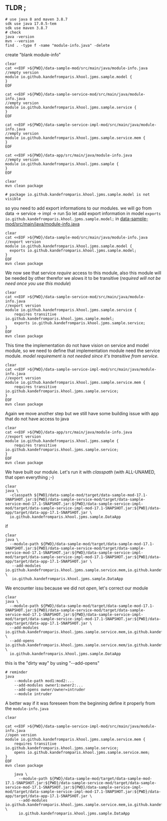 # 

## TLDR ;

```shell
# use java 8 and maven 3.8.7
sdk use java 17.0.5-tem 
sdk use maven 3.8.7
# check
java -version 
mvn --version
find . -type f -name "module-info.java" -delete
```

create "blank module-info"

```shell
clear
cat <<EOF >${PWD}/data-sample-mod/src/main/java/module-info.java
//empty version
module io.github.kandefromparis.khool.jpms.sample.model {
}
EOF

cat <<EOF >${PWD}/data-sample-service-mod/src/main/java/module-info.java
//empty version
module io.github.kandefromparis.khool.jpms.sample.service {
}
EOF

cat <<EOF >${PWD}/data-sample-service-impl-mod/src/main/java/module-info.java
//empty version
module io.github.kandefromparis.khool.jpms.sample.service.mem {
}
EOF

cat <<EOF >${PWD}/data-app/src/main/java/module-info.java
//empty version
module io.github.kandefromparis.khool.jpms.sample {
}
EOF
```

```shell
clear
mvn clean package
```


```shell
# package io.github.kandefromparis.khool.jpms.sample.model is not visible
```

so you need to add export informations to our modules.
we will go from data -> service -> impl -> run
So let add export information in model
`exports io.github.kandefromparis.khool.jpms.sample.model;` in [data-sample-mod/src/main/java/module-info.java](data-sample-mod/src/main/java/module-info.java)

```shell
clear
cat <<EOF >${PWD}/data-sample-mod/src/main/java/module-info.java
//export version
module io.github.kandefromparis.khool.jpms.sample.model {
  exports io.github.kandefromparis.khool.jpms.sample.model;
}
EOF
mvn clean package
```

We now see that service *require* access to this module, also this module will be needed by other  therefor we alows it to be transitive (_required will not be need once you use this module_)

```shell
clear
cat <<EOF >${PWD}/data-sample-service-mod/src/main/java/module-info.java
//export version
module io.github.kandefromparis.khool.jpms.sample.service {
    requires transitive io.github.kandefromparis.khool.jpms.sample.model;
    exports io.github.kandefromparis.khool.jpms.sample.service;
}
EOF
mvn clean package
```

This time the implementation do not have vision on service and model module, so we need to define that implementation module need the service module. _model requirement is not needed since it's transitive from service_.

```shell
clear
cat <<EOF >${PWD}/data-sample-service-impl-mod/src/main/java/module-info.java
//export version
module io.github.kandefromparis.khool.jpms.sample.service.mem {
    requires transitive io.github.kandefromparis.khool.jpms.sample.service;
}
EOF
mvn clean package
```

Again we move another step but we still have some building issue with app that do not have access to java

```shell
clear
cat <<EOF >${PWD}/data-app/src/main/java/module-info.java
//export version
module io.github.kandefromparis.khool.jpms.sample {
    requires transitive io.github.kandefromparis.khool.jpms.sample.service;
}
EOF
mvn clean package
```

We have built our module.
Let's run it with _classpath_ (with ALL-UNAMED, that open everything ;-)

```shell
clear 
java \
  -classpath ${PWD}/data-sample-mod/target/data-sample-mod-17.1-SNAPSHOT.jar:${PWD}/data-sample-service-mod/target/data-sample-service-mod-17.1-SNAPSHOT.jar:${PWD}/data-sample-service-impl-mod/target/data-sample-service-impl-mod-17.1-SNAPSHOT.jar:${PWD}/data-app/target/data-app-17.1-SNAPSHOT.jar \
  io.github.kandefromparis.khool.jpms.sample.DataApp
```

if 

```shell
clear
java \
  --module-path ${PWD}/data-sample-mod/target/data-sample-mod-17.1-SNAPSHOT.jar:${PWD}/data-sample-service-mod/target/data-sample-service-mod-17.1-SNAPSHOT.jar:${PWD}/data-sample-service-impl-mod/target/data-sample-service-impl-mod-17.1-SNAPSHOT.jar:${PWD}/data-app/target/data-app-17.1-SNAPSHOT.jar \
   --add-modules io.github.kandefromparis.khool.jpms.sample.service.mem,io.github.kandefromparis.khool.jpms.sample.service,io.github.kandefromparis.khool.jpms.sample.model,io.github.kandefromparis.khool.jpms.sample \
   io.github.kandefromparis.khool.jpms.sample.DataApp
```

We encounter issu because we did not _open_, let's correct our module

```shell
clear
java \
  --module-path ${PWD}/data-sample-mod/target/data-sample-mod-17.1-SNAPSHOT.jar:${PWD}/data-sample-service-mod/target/data-sample-service-mod-17.1-SNAPSHOT.jar:${PWD}/data-sample-service-impl-mod/target/data-sample-service-impl-mod-17.1-SNAPSHOT.jar:${PWD}/data-app/target/data-app-17.1-SNAPSHOT.jar \
  --add-modules io.github.kandefromparis.khool.jpms.sample.service.mem,io.github.kandefromparis.khool.jpms.sample.service,io.github.kandefromparis.khool.jpms.sample.model,io.github.kandefromparis.khool.jpms.sample \
  --add-opens io.github.kandefromparis.khool.jpms.sample.service.mem/io.github.kandefromparis.khool.jpms.sample.service.mem=io.github.kandefromparis.khool.jpms.sample \
  io.github.kandefromparis.khool.jpms.sample.DataApp
```

this is the "dirty way" by using "--add-opens"

```
# reminder
java
    --module-path mod1:mod2:...
    --add-modules owner1:owner2:...
    --add-opens owner/owner=intruder
    --module intruder
```

A better way if it was foreseen from the beginning define it properly from the `module-info.java`

```shell
clear

cat <<EOF >${PWD}/data-sample-service-impl-mod/src/main/java/module-info.java
//open version
module io.github.kandefromparis.khool.jpms.sample.service.mem {
    requires transitive io.github.kandefromparis.khool.jpms.sample.service;
    opens io.github.kandefromparis.khool.jpms.sample.service.mem;    
}
EOF
mvn clean package
```

```shell
    java \
      --module-path ${PWD}/data-sample-mod/target/data-sample-mod-17.1-SNAPSHOT.jar:${PWD}/data-sample-service-mod/target/data-sample-service-mod-17.1-SNAPSHOT.jar:${PWD}/data-sample-service-impl-mod/target/data-sample-service-impl-mod-17.1-SNAPSHOT.jar:${PWD}/data-app/target/data-app-17.1-SNAPSHOT.jar \
      --add-modules io.github.kandefromparis.khool.jpms.sample.service.mem,io.github.kandefromparis.khool.jpms.sample.service,io.github.kandefromparis.khool.jpms.sample.model,io.github.kandefromparis.khool.jpms.sample \
      io.github.kandefromparis.khool.jpms.sample.DataApp
```